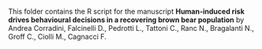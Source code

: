 This folder contains the R script for the manuscript **Human-induced risk drives behavioural decisions in a recovering brown bear population** by Andrea Corradini, Falcinelli D., Pedrotti L., Tattoni C., Ranc N., Bragalanti N., Groff C., Ciolli M., Cagnacci F.
